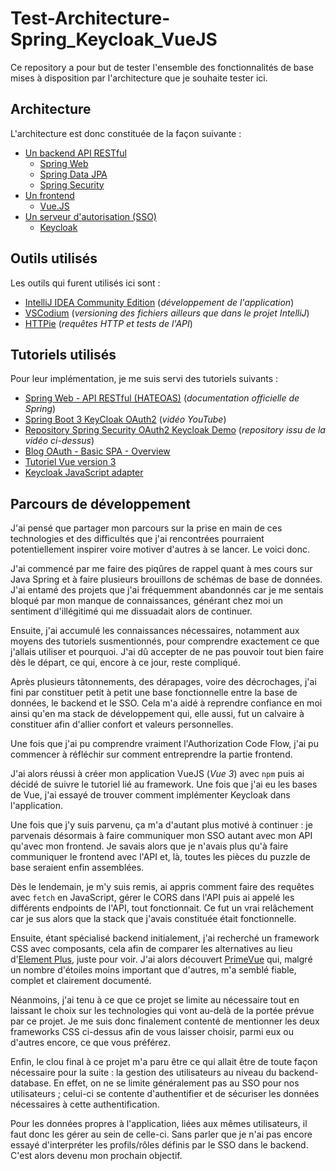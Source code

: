 # Test-Architecture-Spring_Keycloak_VueJS

Ce repository a pour but de tester l'ensemble des fonctionnalités de base mises à disposition 
par l'architecture que je souhaite tester ici.

## Architecture

L'architecture est donc constituée de la façon suivante :

- [Un backend API RESTful](./backend/README.md)
  - [Spring Web](https://docs.spring.io/spring-framework/reference/web/webmvc.html)
  - [Spring Data JPA](https://docs.spring.io/spring-data/jpa/reference/index.html)
  - [Spring Security](https://docs.spring.io/spring-security/reference/index.html)
- [Un frontend](./frontend/README.md)
  - [Vue.JS](https://vuejs.org/)
- [Un serveur d'autorisation (SSO)](./authorization-server/README.md)
  - [Keycloak](https://www.keycloak.org/)

## Outils utilisés

Les outils qui furent utilisés ici sont :

- [IntelliJ IDEA Community Edition](https://www.jetbrains.com/idea/) (_développement de l'application_)
- [VSCodium](https://vscodium.com/) (_versioning des fichiers ailleurs que dans le projet IntelliJ_)
- [HTTPie](https://httpie.io/) (_requêtes HTTP et tests de l'API_)

## Tutoriels utilisés

Pour leur implémentation, je me suis servi des tutoriels suivants :

- [Spring Web - API RESTful (HATEOAS)](https://spring.io/guides/tutorials/rest) (_documentation officielle de Spring_)
- [Spring Boot 3 KeyCloak OAuth2](https://www.youtube.com/watch?v=_0oXZKr97ro&list=PLSVW22jAG8pAXU0th247M7xPCekzeNdrH&index=10) (_vidéo YouTube_)
- [Repository Spring Security OAuth2 Keycloak Demo](https://github.com/SaiUpadhyayula/spring-security-oauth2-keycloak-demo) (_repository issu de la vidéo ci-dessus_)
- [Blog OAuth - Basic SPA - Overview](https://github.com/gary-archer/oauth.blog/blob/master/public/posts/basicspa-overview.mdx)
- [Tutoriel Vue version 3](https://vuejs.org/tutorial/#step-1)
- [Keycloak JavaScript adapter](https://www.keycloak.org/securing-apps/javascript-adapter)

## Parcours de développement

J'ai pensé que partager mon parcours sur la prise en main de ces technologies
et des difficultés que j'ai rencontrées pourraient potentiellement inspirer voire motiver d'autres à se lancer.
Le voici donc.

J'ai commencé par me faire des piqûres de rappel quant à mes cours sur Java Spring et à faire
plusieurs brouillons de schémas de base de données. J'ai entamé des projets que j'ai fréquemment abandonnés
car je me sentais bloqué par mon manque de connaissances, générant chez moi un sentiment d'illégitimé
qui me dissuadait alors de continuer.

Ensuite, j'ai accumulé les connaissances nécessaires, notamment aux moyens des tutoriels susmentionnés,
pour comprendre exactement ce que j'allais utiliser et pourquoi. J'ai dû accepter
de ne pas pouvoir tout bien faire dès le départ, ce qui, encore à ce jour, reste compliqué.

Après plusieurs tâtonnements, des dérapages, voire des décrochages, j'ai fini par constituer petit à petit
une base fonctionnelle entre la base de données, le backend et le SSO. Cela m'a aidé à reprendre confiance en moi
ainsi qu'en ma stack de développement qui, elle aussi, fut un calvaire à constituer
afin d'allier confort et valeurs personnelles.

Une fois que j'ai pu comprendre vraiment l'Authorization Code Flow, j'ai pu commencer à réfléchir sur
comment entreprendre la partie frontend.

J'ai alors réussi à créer mon application VueJS (_Vue 3_) avec `npm` puis ai décidé de suivre le tutoriel lié
au framework. Une fois que j'ai eu les bases de Vue, j'ai essayé de trouver comment implémenter Keycloak 
dans l'application.

Une fois que j'y suis parvenu, ça m'a d'autant plus motivé à continuer : je parvenais désormais à faire communiquer 
mon SSO autant avec mon API qu'avec mon frontend. Je savais alors que je n'avais plus qu'à faire communiquer 
le frontend avec l'API et, là, toutes les pièces du puzzle de base seraient enfin assemblées.

Dès le lendemain, je m'y suis remis, ai appris comment faire des requêtes avec `fetch` en JavaScript, 
gérer le CORS dans l'API puis ai appelé les différents endpoints de l'API, tout fonctionnait. 
Ce fut un vrai relâchement car je sus alors que la stack que j'avais constituée était fonctionnelle.

Ensuite, étant spécialisé backend initialement, j'ai recherché un framework CSS avec composants,
cela afin de comparer les alternatives au lieu d'[Element Plus](https://element-plus.org), juste pour voir. 
J'ai alors découvert [PrimeVue](https://primevue.org/) qui, malgré un nombre d'étoiles moins important que d'autres,
m'a semblé fiable, complet et clairement documenté.

Néanmoins, j'ai tenu à ce que ce projet se limite au nécessaire tout en laissant le choix sur les technologies qui
vont au-delà de la portée prévue par ce projet. Je me suis donc finalement contenté de mentionner 
les deux frameworks CSS ci-dessus afin de vous laisser choisir, parmi eux ou d'autres encore, ce que vous préférez.

Enfin, le clou final à ce projet m'a paru être ce qui allait être de toute façon nécessaire pour la suite : 
la gestion des utilisateurs au niveau du backend-database. En effet, on ne se limite généralement pas au SSO pour nos
utilisateurs ; celui-ci se contente d'authentifier et de sécuriser les données nécessaires à cette authentification.

Pour les données propres à l'application, liées aux mêmes utilisateurs, il faut donc les gérer au sein de celle-ci.
Sans parler que je n'ai pas encore essayé d'interpréter les profils/rôles définis par le SSO dans le backend.
C'est alors devenu mon prochain objectif.

